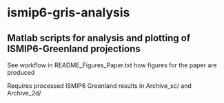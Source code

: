 # ismip6-gris-analysis

## Matlab scripts for analysis and plotting of ISMIP6-Greenland  projections

See workflow in README_Figures_Paper.txt how figures for the paper are produced 

Requires processed ISMIP6 Greenland results in Archive_sc/ and Archive_2d/ 
